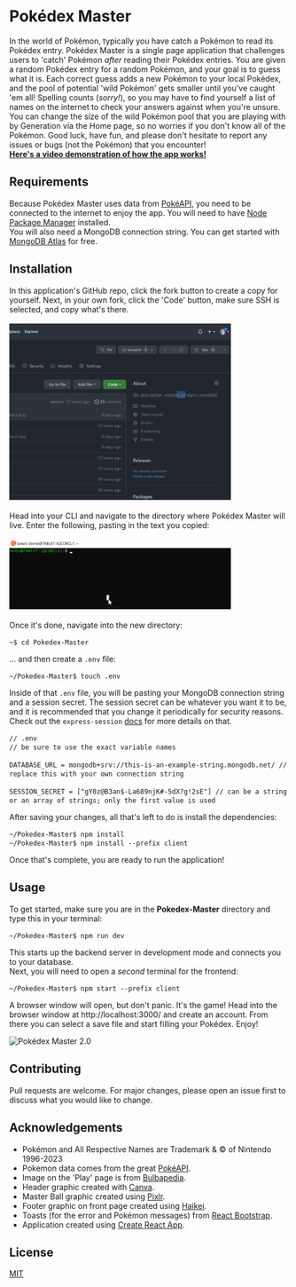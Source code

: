 # Pokédex Master

In the world of Pokémon, typically you have catch a Pokémon to read its Pokédex entry.
Pokédex Master is a single page application that challenges users to 'catch' Pokémon <i>after</i> reading their Pokédex entries. You are given a random Pokédex entry for a random Pokémon, and your goal is to guess what it is. Each correct guess adds a new Pokémon to your local Pokédex, and the pool of potential 'wild Pokémon' gets smaller until you've caught 'em all! Spelling counts (<i>sorry!</i>), so you may have to find yourself a list of names on the internet to check your answers against when you're unsure. You can change the size of the wild Pokémon pool that you are playing with by Generation via the Home page, so no worries if you don't know all of the Pokémon. Good luck, have fun, and please don't hesitate to report any issues or bugs (not the Pokémon) that you encounter!
<br>[<b>Here's a video demonstration of how the app works!</b>](https://youtu.be/Wz7QNcJWP28)

## Requirements
Because Pokédex Master uses data from [PokéAPI](https://pokeapi.co/), you need to be connected to the internet to enjoy the app.
You will need to have [Node Package Manager](https://docs.npmjs.com/downloading-and-installing-node-js-and-npm) installed.<br>
You will also need a MongoDB connection string. You can get started with [MongoDB Atlas](https://www.mongodb.com/atlas) for free.

## Installation
In this application's GitHub repo, click the fork button to create a copy for yourself. Next, in your own fork, click the 'Code' button, make sure SSH is selected, and copy what's there.<br><br>
<img src="client/public/forkclone.gif" alt="Fork and clone" height="auto" width="400" /><br><br>
Head into your CLI and navigate to the directory where Pokédex Master will live. Enter the following, pasting in the text you copied:<br><br>
<img src="client/public/Animation.gif" alt="git clone git@github.com:your_username/Pokedex-Master.git" height="auto" width="400" /><br><br>
Once it's done, navigate into the new directory:
```terminal
~$ cd Pokedex-Master
```
... and then create a `.env` file:
```terminal
~/Pokedex-Master$ touch .env
```
Inside of that `.env` file, you will be pasting your MongoDB connection string and a session secret. The session secret can be whatever you want it to be, and it is recommended that you change it periodically for security reasons. Check out the `express-session` [docs](https://github.com/expressjs/session#secret) for more details on that.

```
// .env
// be sure to use the exact variable names

DATABASE_URL = mongodb+srv://this-is-an-example-string.mongodb.net/ // replace this with your own connection string

SESSION_SECRET = ["gY0z@B3an$-La689njK#-5dX?g!2sE"] // can be a string or an array of strings; only the first value is used
```
After saving your changes, all that's left to do is install the dependencies:
```terminal
~/Pokedex-Master$ npm install
~/Pokedex-Master$ npm install --prefix client
```
Once that's complete, you are ready to run the application!

## Usage
To get started, make sure you are in the <b>Pokedex-Master</b> directory and type this in your terminal:
```terminal
~/Pokedex-Master$ npm run dev
```
This starts up the backend server in development mode and connects you to your database.<br>
Next, you will need to open a <i>second</i> terminal for the frontend:
```terminal
~/Pokedex-Master$ npm start --prefix client
```
A browser window will open, but don't panic. It's the game!
Head into the browser window at http://localhost:3000/ and create an account. From there you can select a save file and start filling your Pokédex. Enjoy!<br>

<img src="client/public/pkdxmstr.gif" alt="Pokédex Master 2.0" height="auto" width="800" />


## Contributing
Pull requests are welcome. For major changes, please open an issue first to discuss what you would like to change.


## Acknowledgements
- Pokémon and All Respective Names are Trademark & © of Nintendo 1996-2023
- Pokemon data comes from the great [PokéAPI](https://pokeapi.co/).
- Image on the 'Play' page is from [Bulbapedia](https://bulbapedia.bulbagarden.net/wiki/Main_Page).
- Header graphic created with [Canva](https://www.canva.com/).
- Master Ball graphic created using [Pixlr](https://pixlr.com/).
- Footer graphic on front page created using [Haikei](https://haikei.app/).
- Toasts (for the error and Pokémon messages) from [React Bootstrap](https://react-bootstrap.github.io/).
- Application created using [Create React App](https://create-react-app.dev/).


## License
[MIT](https://choosealicense.com/licenses/mit/)